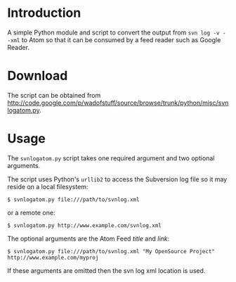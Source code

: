 

# Introduction #

A simple Python module and script to convert the output from `svn log -v --xml` to Atom so that it can be consumed by a feed reader such as Google Reader.

# Download #

The script can be obtained from http://code.google.com/p/wadofstuff/source/browse/trunk/python/misc/svnlogatom.py.

# Usage #

The `svnlogatom.py` script takes one required argument and two optional arguments.

The script uses Python's `urllib2` to access the Subversion log file so it may reside on a local filesystem:

```
$ svnlogatom.py file:///path/to/svnlog.xml
```

or a remote one:

```
$ svnlogatom.py http://www.example.com/svnlog.xml
```

The optional arguments are the Atom Feed _title_ and _link_:

```
$ svnlogatom.py file:///path/to/svnlog.xml "My OpenSource Project" http://www.example.com/myproj
```

If these arguments are omitted then the svn log xml location is used.